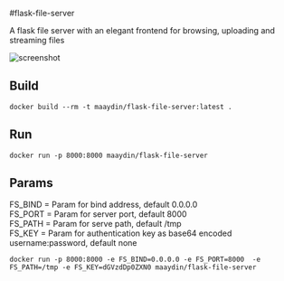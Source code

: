 #flask-file-server

A flask file server with an elegant frontend for browsing, uploading and streaming files

![screenshot](https://raw.githubusercontent.com/Wildog/flask-file-server/master/screenshot.jpg)

## Build
```docker build --rm -t maaydin/flask-file-server:latest .```

## Run
```docker run -p 8000:8000 maaydin/flask-file-server```

## Params
FS_BIND = Param for bind address, default 0.0.0.0  
FS_PORT = Param for server port, default 8000  
FS_PATH = Param for serve path, default /tmp  
FS_KEY = Param for authentication key as base64 encoded username:password, default none  

```docker run -p 8000:8000 -e FS_BIND=0.0.0.0 -e FS_PORT=8000  -e FS_PATH=/tmp -e FS_KEY=dGVzdDp0ZXN0 maaydin/flask-file-server```

